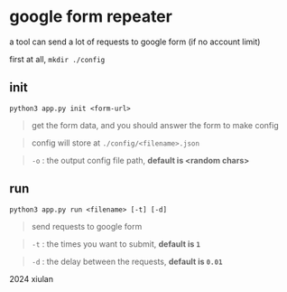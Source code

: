 # google form repeater
a tool can send a lot of requests to google form (if no account limit)

first at all, `mkdir ./config`

## init
`python3 app.py init <form-url>`

> get the form data, and you should answer the form to make config

> config will store at `./config/<filename>.json`

> `-o` : the output config file path, **default is \<random chars\>**

## run
`python3 app.py run <filename> [-t] [-d]`
> send requests to google form

> `-t` : the times you want to submit, **default is `1`**

> `-d` : the delay between the requests, **default is `0.01`**

2024 xiulan

